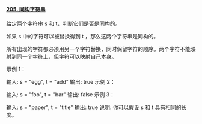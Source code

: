 #### [205. 同构字符串](https://leetcode-cn.com/problems/isomorphic-strings/)





给定两个字符串 s 和 t，判断它们是否是同构的。

如果 s 中的字符可以被替换得到 t ，那么这两个字符串是同构的。

所有出现的字符都必须用另一个字符替换，同时保留字符的顺序。两个字符不能映射到同一个字符上，但字符可以映射自己本身。

示例 1：

输入: s = "egg", t = "add"
输出: true
示例 2：

输入: s = "foo", t = "bar"
输出: false
示例 3：

输入: s = "paper", t = "title"
输出: true
说明:
你可以假设 s 和 t 具有相同的长度。



